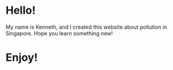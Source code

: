 # Hello!

My name is Kenneth, and I created this website about pollution in Singapore. Hope you learn something new!

# Enjoy!